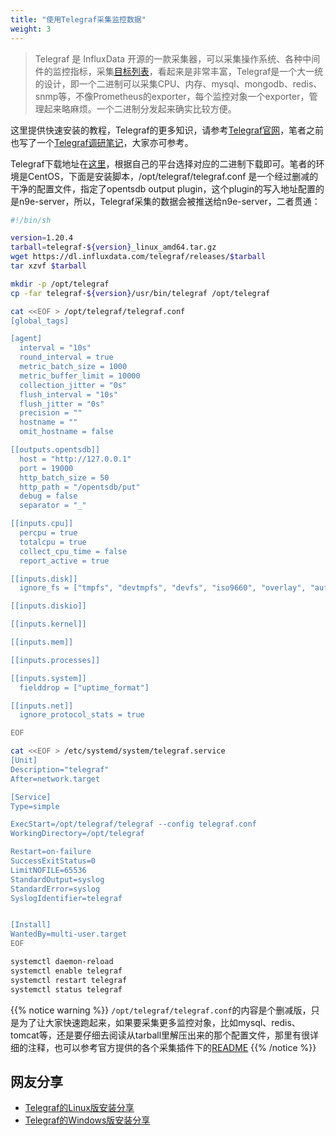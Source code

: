 ```yaml
---
title: "使用Telegraf采集监控数据"
weight: 3
---
```


>Telegraf 是 InfluxData 开源的一款采集器，可以采集操作系统、各种中间件的监控指标，采集[目标列表](https://github.com/influxdata/telegraf/tree/master/plugins/inputs)，看起来是非常丰富，Telegraf是一个大一统的设计，即一个二进制可以采集CPU、内存、mysql、mongodb、redis、snmp等，不像Prometheus的exporter，每个监控对象一个exporter，管理起来略麻烦。一个二进制分发起来确实比较方便。

这里提供快速安装的教程，Telegraf的更多知识，请参考[Telegraf官网](https://github.com/influxdata/telegraf)，笔者之前也写了一个[Telegraf调研笔记](https://mp.weixin.qq.com/mp/appmsgalbum?__biz=MzU3ODAxNTIzMQ==&action=getalbum&album_id=2124352687600205826&scene=173&from_msgid=2247484223&from_itemidx=1&count=3&nolastread=1)，大家亦可参考。

Telegraf下载地址在[这里](https://github.com/influxdata/telegraf/releases)，根据自己的平台选择对应的二进制下载即可。笔者的环境是CentOS，下面是安装脚本，/opt/telegraf/telegraf.conf 是一个经过删减的干净的配置文件，指定了opentsdb output plugin，这个plugin的写入地址配置的是n9e-server，所以，Telegraf采集的数据会被推送给n9e-server，二者贯通：

```bash
#!/bin/sh

version=1.20.4
tarball=telegraf-${version}_linux_amd64.tar.gz
wget https://dl.influxdata.com/telegraf/releases/$tarball
tar xzvf $tarball

mkdir -p /opt/telegraf
cp -far telegraf-${version}/usr/bin/telegraf /opt/telegraf

cat <<EOF > /opt/telegraf/telegraf.conf
[global_tags]

[agent]
  interval = "10s"
  round_interval = true
  metric_batch_size = 1000
  metric_buffer_limit = 10000
  collection_jitter = "0s"
  flush_interval = "10s"
  flush_jitter = "0s"
  precision = ""
  hostname = ""
  omit_hostname = false

[[outputs.opentsdb]]
  host = "http://127.0.0.1"
  port = 19000
  http_batch_size = 50
  http_path = "/opentsdb/put"
  debug = false
  separator = "_"

[[inputs.cpu]]
  percpu = true
  totalcpu = true
  collect_cpu_time = false
  report_active = true

[[inputs.disk]]
  ignore_fs = ["tmpfs", "devtmpfs", "devfs", "iso9660", "overlay", "aufs", "squashfs"]

[[inputs.diskio]]

[[inputs.kernel]]

[[inputs.mem]]

[[inputs.processes]]

[[inputs.system]]
  fielddrop = ["uptime_format"]

[[inputs.net]]
  ignore_protocol_stats = true

EOF

cat <<EOF > /etc/systemd/system/telegraf.service
[Unit]
Description="telegraf"
After=network.target

[Service]
Type=simple

ExecStart=/opt/telegraf/telegraf --config telegraf.conf
WorkingDirectory=/opt/telegraf

Restart=on-failure
SuccessExitStatus=0
LimitNOFILE=65536
StandardOutput=syslog
StandardError=syslog
SyslogIdentifier=telegraf


[Install]
WantedBy=multi-user.target
EOF

systemctl daemon-reload
systemctl enable telegraf
systemctl restart telegraf
systemctl status telegraf
```

{{% notice warning %}}
`/opt/telegraf/telegraf.conf`的内容是个删减版，只是为了让大家快速跑起来，如果要采集更多监控对象，比如mysql、redis、tomcat等，还是要仔细去阅读从tarball里解压出来的那个配置文件，那里有很详细的注释，也可以参考官方提供的各个采集插件下的[README](https://github.com/influxdata/telegraf/tree/master/plugins/inputs)
{{% /notice %}}


## 网友分享

- [Telegraf的Linux版安装分享](https://t.zsxq.com/ba2Faqb)
- [Telegraf的Windows版安装分享](https://t.zsxq.com/AAqFQJY)



